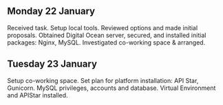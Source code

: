 Monday 22 January
-----------------

Received task. Setup local tools. Reviewed options and made initial proposals.
Obtained Digital Ocean server, secured, and installed initial packages: Nginx, MySQL.
Investigated co-working space & arranged.

Tuesday 23 January
------------------

Setup co-working space. Set plan for platform installation: API Star, Gunicorn.
MySQL privileges, accounts and database.
Virtual Environment and APIStar installed.




